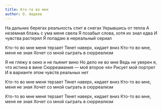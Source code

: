 ```yaml
---
title: Кто-то во мне
author: О. Авдеев
---
```


На дальних берегах реальность спит в снегах
Укрывшись от тепла
А неземная блажь с ума меня свела
Я позабыл слова, хотя их знал едва
И чувства растерял
Я попадаю в нереальный сериал

Кто-то во мне меня терзает
Тянет наверх, кидает вниз
Кто-то во мне, меня не зная
Хочет со мной сыграть в сюрреализм

Я не гляжу в окно и не пьянит вино
Но дело не во мне
Ведь не уверен я, что истина в вине
Сюрреамания — моё второе «я»
Рисует мой портрет
И в варианте этом чувств реальных нет

Кто-то во мне меня терзает
Тянет наверх, кидает вниз
Кто-то во мне, меня не зная
Хочет со мной сыграть в сюрреализм

Кто-то во мне меня терзает
Тянет наверх, кидает вниз
Кто-то во мне, меня не зная
Хочет со мной сыграть в сюрреализм
